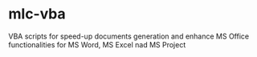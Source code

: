 # mlc-vba

VBA scripts for speed-up documents generation and enhance MS Office functionalities for
MS Word, MS Excel nad MS Project

